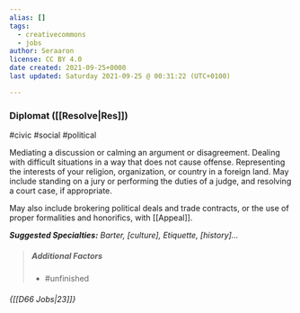 ```yaml
---
alias: []
tags:
  - creativecommons
  - jobs
author: Seraaron
license: CC BY 4.0
date created: 2021-09-25+0000
last updated: Saturday 2021-09-25 @ 00:31:22 (UTC+0100)

---
```


### Diplomat ([[Resolve|Res]])

#civic #social #political

Mediating a discussion or calming an argument or disagreement. Dealing with difficult situations in a way that does not cause offense. Representing the interests of your religion, organization, or country in a foreign land. May include standing on a jury or performing the duties of a judge, and resolving a court case, if appropriate.

May also include brokering political deals and trade contracts, or the use of proper formalities and honorifics, with [[Appeal]].

_**Suggested Specialties:** Barter, [culture], Etiquette, [history]…_

> ##### Additional Factors
>
> -   #unfinished

###### {[[D66 Jobs|23]]}
